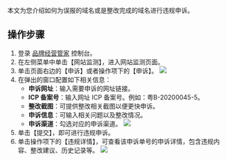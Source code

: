 本文为您介绍如何为误报的域名或是整改完成的域名进行违规申诉。



## 操作步骤

1. 登录 [品牌经营管家](https://console.cloud.tencent.com/bma) 控制台。
2. 在左侧菜单中单击【网站监测】，进入网站监测页面。
3. 单击页面右边的【申诉】或者操作项下的【申诉】。
![](https://main.qcloudimg.com/raw/7dee5cfe93b1a396d2cfe3dea9cb9bf2.png)
4. 在弹出的窗口配置如下相关信息：
	- **申诉网址**：输入需要申诉的网址链接。
	- **ICP 备案号**：输入网址 ICP 备案号。例如：粤B-20200045-5。
	- **整改截图**：可提供整改相关截图以便更快申诉。
	- **申诉信息**：可输入相关问题以及整改情况。
	- **申诉渠道**：勾选对应的申诉渠道。
![](https://main.qcloudimg.com/raw/94b2089107dfd3bb6b819f75b01d9c30.png)
5. 单击【提交】，即可进行违规申诉。
6. 单击操作项下的【违规详情】，可查看该申诉单号的申诉详情，包含违规内容、整改建议、历史记录等。
![](https://main.qcloudimg.com/raw/2a96c632455f229dcad3ad84f69c46d3.png)
